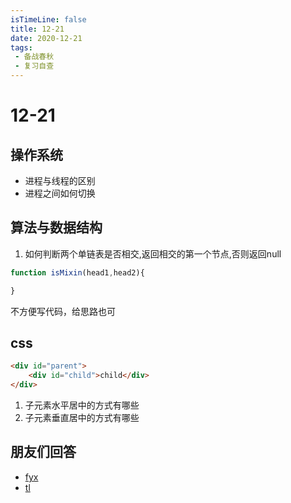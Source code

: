 ```yaml
---
isTimeLine: false
title: 12-21
date: 2020-12-21
tags:
 - 备战春秋
 - 复习自查
---
```

# 12-21

## 操作系统
* 进程与线程的区别
* 进程之间如何切换

## 算法与数据结构
1. 如何判断两个单链表是否相交,返回相交的第一个节点,否则返回null
```js
function isMixin(head1,head2){

}
```

不方便写代码，给思路也可

## css
```html
<div id="parent">
    <div id="child">child</div>
</div>
```

1. 子元素水平居中的方式有哪些
2. 子元素垂直居中的方式有哪些

## 朋友们回答
* [fyx](https://www.cnblogs.com/banshanliang/p/14186373.html)
* [tl](https://juejin.cn/post/6908709010271109128)

